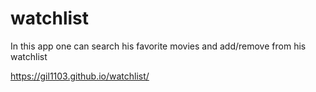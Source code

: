 # watchlist

In this app one can search his favorite movies and add/remove from his watchlist

https://gil1103.github.io/watchlist/
